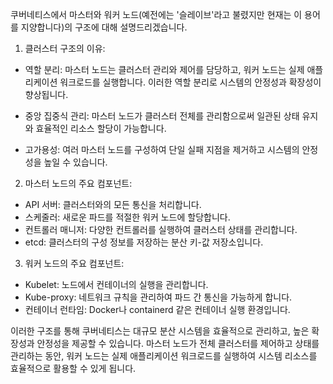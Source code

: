 쿠버네티스에서 마스터와 워커 노드(예전에는 '슬레이브'라고 불렸지만 현재는 이 용어를 지양합니다)의 구조에 대해 설명드리겠습니다.

1. 클러스터 구조의 이유:

- 역할 분리: 마스터 노드는 클러스터 관리와 제어를 담당하고, 워커 노드는 실제 애플리케이션 워크로드를 실행합니다. 이러한 역할 분리로 시스템의 안정성과 확장성이 향상됩니다.

- 중앙 집중식 관리: 마스터 노드가 클러스터 전체를 관리함으로써 일관된 상태 유지와 효율적인 리소스 할당이 가능합니다.

- 고가용성: 여러 마스터 노드를 구성하여 단일 실패 지점을 제거하고 시스템의 안정성을 높일 수 있습니다.

2. 마스터 노드의 주요 컴포넌트:

- API 서버: 클러스터와의 모든 통신을 처리합니다.
- 스케줄러: 새로운 파드를 적절한 워커 노드에 할당합니다.
- 컨트롤러 매니저: 다양한 컨트롤러를 실행하여 클러스터 상태를 관리합니다.
- etcd: 클러스터의 구성 정보를 저장하는 분산 키-값 저장소입니다.

3. 워커 노드의 주요 컴포넌트:

- Kubelet: 노드에서 컨테이너의 실행을 관리합니다.
- Kube-proxy: 네트워크 규칙을 관리하여 파드 간 통신을 가능하게 합니다.
- 컨테이너 런타임: Docker나 containerd 같은 컨테이너 실행 환경입니다.

이러한 구조를 통해 쿠버네티스는 대규모 분산 시스템을 효율적으로 관리하고, 높은 확장성과 안정성을 제공할 수 있습니다. 마스터 노드가 전체 클러스터를 제어하고 상태를 관리하는 동안, 워커 노드는 실제 애플리케이션 워크로드를 실행하여 시스템 리소스를 효율적으로 활용할 수 있게 됩니다.